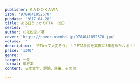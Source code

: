 ```yaml
---
publisher: ＫＡＤＯＫＡＷＡ
isbn: '9784041052570'
pubdate: '2017-04-28'
title: ある日うっかりPTA  (仮)
series: ''
author: 杉江松恋／著
cover: 'https://cover.openbd.jp/9784041052570.jpg'
volume: ''
description: 「PTAって大変そう」！？PTA会長を実際に3年務めたルポ！！
price: '1300'
genre: ''
target: 一般
format: 単行本
content: 日本文学、評論、随筆、その他

---
```


